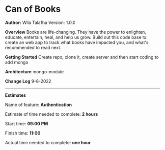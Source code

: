 # Can of Books

**Author:** Wlla Talafha Version: 1.0.0

**Overview**
Books are life-changing. They have the power to enlighten, educate, entertain, heal, and help us grow. Build out this code base to create an web app to track what books have impacted you, and what's recommended to read next.

**Getting Started**
Create repo, clone it, create server and then start coding to add mongo

**Architecture**
mongo-module

**Change Log**
9-8-2022

---
**Estimates**

Name of feature: **Authentication**

Estimate of time needed to complete: **2 hours**

Start time: **09:00 PM**

Finish time: **11:00**

Actual time needed to complete: **one hour**
